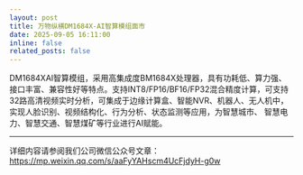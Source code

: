 ```yaml
---
layout: post
title: 万物纵横DM1684X-AI智算模组面市
date: 2025-09-05 16:11:00
inline: false
related_posts: false
---
```


DM1684XAI智算模组，采用高集成度BM1684X处理器，具有功耗低、算力强、接口丰富、兼容性好等特点。支持INT8/FP16/BF16/FP32混合精度计算，可支持32路高清视频实时分析，可集成于边缘计算盒、智能NVR、机器人、无人机中，实现人脸识别、视频结构化、行为分析、状态监测等应用，为智慧城市、 智慧电力、智慧交通、智慧煤矿等行业进行AI赋能。

-----

详细内容请参阅我们公司微信公众号文章： https://mp.weixin.qq.com/s/aaFyYAHscm4UcFjdyH-g0w
